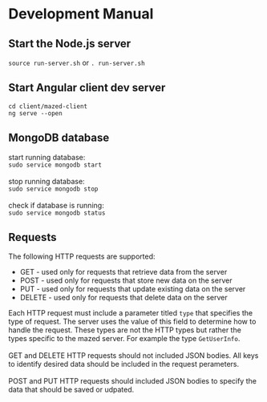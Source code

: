 # Development Manual

## Start the Node.js server
`source run-server.sh` or `. run-server.sh`

## Start Angular client dev server
`cd client/mazed-client`<br>
`ng serve --open`

## MongoDB database
start running database:<br>
`sudo service mongodb start`
<br>
<br>
stop running database:<br>
`sudo service mongodb stop`
<br>
<br>
check if database is running:<br>
`sudo service mongodb status`

## Requests
The following HTTP requests are supported:
  - GET - used only for requests that retrieve data from the server
  - POST - used only for requests that store new data on the server
  - PUT - used only for requests that update existing data on the server
  - DELETE - used only for requests that delete data on the server

Each HTTP request must include a parameter titled `type` that specifies the type of request. The server uses the value of this field to determine how to handle the request. These types are not the HTTP types but rather the types specific to the mazed server. For example the type `GetUserInfo`.
<br>
<br>
GET and DELETE HTTP requests should not included JSON bodies. All keys to identify desired data should be included in the request perameters. 
<br>
<br>
POST and PUT HTTP requests should included JSON bodies to specify the data that should be saved or udpated.

